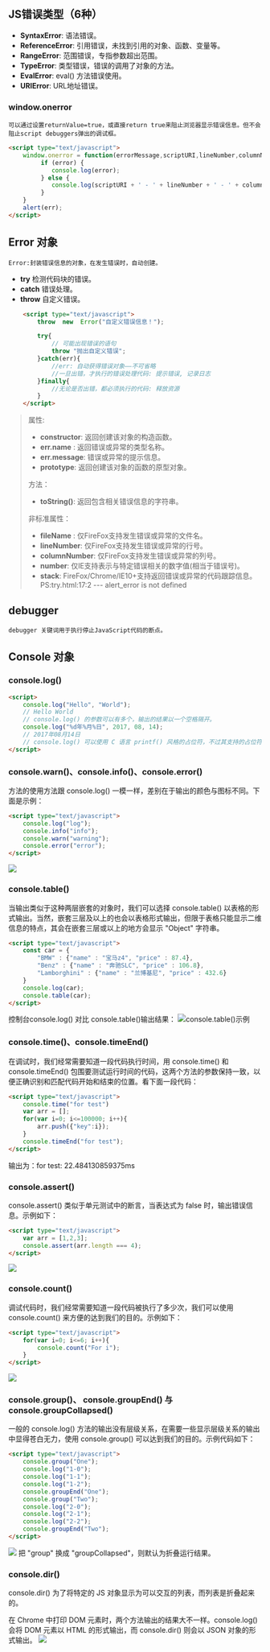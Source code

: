 ## JS错误类型（6种）
* __SyntaxError__: 语法错误。
* __ReferenceError__: 引用错误，未找到引用的对象、函数、变量等。
* __RangeError__: 范围错误，专指参数超出范围。
* __TypeError__: 类型错误，错误的调用了对象的方法。
* __EvalError__: eval() 方法错误使用。
* __URIError__: URL地址错误。

### window.onerror
    可以通过设置returnValue=true，或直接return true来阻止浏览器显示错误信息。但不会阻止script debuggers弹出的调试框。

```html
<script type="text/javascript">
    window.onerror = function(errorMessage,scriptURI,lineNumber,columnNumber,error) {
         if (error) {
            console.log(error);
         } else {
            console.log(scriptURI + ' - ' + lineNumber + ' - ' + columnNumber + ' - ' + errorMessage);
         }
    }
    alert(err);
</script>
```

## Error 对象
    Error:封装错误信息的对象，在发生错误时，自动创建。
* __try__     检测代码块的错误。
* __catch__   错误处理。
* __throw__   自定义错误。
```html
    <script type="text/javascript">
        throw  new  Error("自定义错误信息！");

        try{
            // 可能出现错误的语句
            throw "抛出自定义错误";
        }catch(err){
            //err: 自动获得错误对象——不可省略
            //一旦出错，才执行的错误处理代码: 提示错误, 记录日志
        }finally{
            //无论是否出错，都必须执行的代码: 释放资源
        }
    </script>
```

> 属性: 
>  
> * __constructor__: 返回创建该对象的构造函数。
> * __err.name__ : 返回错误或异常的类型名称。
> * __err.message__: 错误或异常的提示信息。
> * __prototype__: 返回创建该对象的函数的原型对象。
> 
> 方法：
> 
> * __toString()__: 返回包含相关错误信息的字符串。
> 
> 非标准属性：
> 
> * __fileName__ : 仅FireFox支持发生错误或异常的文件名。
> * __lineNumber__: 仅FireFox支持发生错误或异常的行号。
> * __columnNumber__: 仅FireFox支持发生错误或异常的列号。
> * __number__: 仅IE支持表示与特定错误相关的数字值(相当于错误号)。
> * __stack__: FireFox/Chrome/IE10+支持返回错误或异常的代码跟踪信息。PS:try.html:17:2 --- alert_error is not defined
>

## debugger
    debugger 关键词用于执行停止JavaScript代码的断点。

## Console 对象
### console.log()
```html
<script>
    console.log("Hello", "World");
    // Hello World
    // console.log() 的参数可以有多个，输出的结果以一个空格隔开。
    console.log("%d年%月%日", 2017, 08, 14);
    // 2017年08月14日
    // console.log() 可以使用 C 语言 printf() 风格的占位符，不过其支持的占位符种类较少，只支持字符串（%s）、整数（%d或%i）、浮点数（%f）和对象（%o）
</script>
```
### console.warn()、console.info()、console.error()
方法的使用方法跟 console.log() 一模一样，差别在于输出的颜色与图标不同。下面是示例：
```html
<script type="text/javascript">
    console.log("log");
    console.info("info");
    console.warn("warning");
    console.error("error");
</script>
```
![](./images/error-2-0.png "")
### console.table()
当输出类似于这种两层嵌套的对象时，我们可以选择 console.table() 以表格的形式输出。当然，嵌套三层及以上的也会以表格形式输出，但限于表格只能显示二维信息的特点，其会在嵌套三层或以上的地方会显示 "Object" 字符串。
```html
<script type="text/javascript">
    const car = {
        "BMW" : {"name" : "宝马z4", "price" : 87.4},
        "Benz" : {"name" : "奔驰SLC", "price" : 106.8},
        "Lamborghini" : {"name" : "兰博基尼", "price" : 432.6}
    }
    console.log(car);
    console.table(car);
</script>
```
控制台console.log() 对比 console.table()输出结果： 
![console.table()示例](../images/error-2-1.png "")
### console.time()、console.timeEnd()
在调试时，我们经常需要知道一段代码执行时间，用 console.time() 和 console.timeEnd() 包围要测试运行时间的代码，这两个方法的参数保持一致，以便正确识别和匹配代码开始和结束的位置。看下面一段代码：
```html 
<script type="text/javascript">
    console.time("for test")
    var arr = [];
    for(var i=0; i<=100000; i++){
        arr.push({"key":i});
    }
    console.timeEnd("for test");
</script>
```
输出为：for test: 22.484130859375ms
### console.assert()
console.assert() 类似于单元测试中的断言，当表达式为 false 时，输出错误信息。示例如下：
```html
<script type="text/javascript">
    var arr = [1,2,3];
    console.assert(arr.length === 4);
</script>
```
![](../images/error-2-2.png "")
### console.count()
调试代码时，我们经常需要知道一段代码被执行了多少次，我们可以使用 console.count() 来方便的达到我们的目的。示例如下：
```html
<script type="text/javascript">
    for(var i=0; i<=6; i++){
        console.count("For i");
    }
</script>
```
![](../images/error-2-3.png "")
### console.group()、 console.groupEnd() 与 console.groupCollapsed()
一般的 console.log() 方法的输出没有层级关系，在需要一些显示层级关系的输出中显得苍白无力，使用 console.group() 可以达到我们的目的。示例代码如下：
```html
<script type="text/javascript">
    console.group("One");
    console.log("1-0");
    console.log("1-1");
    console.log("1-2");
    console.groupEnd("One");
    console.group("Two");
    console.log("2-0");
    console.log("2-1");
    console.log("2-2");
    console.groupEnd("Two");
</script>
```
![](../images/error-2-4.png "")
把 "group" 换成 "groupCollapsed"，则默认为折叠运行结果。
### console.dir()
console.dir() 为了将特定的 JS 对象显示为可以交互的列表，而列表是折叠起来的。

在 Chrome 中打印 DOM 元素时，两个方法输出的结果大不一样。console.log() 会将 DOM 元素以 HTML 的形式输出，而 console.dir() 则会以 JSON 对象的形式输出。
![](../images/error-2-5.png "")
